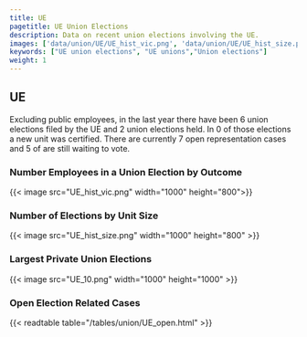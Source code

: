 ```yaml
---
title: UE
pagetitle: UE Union Elections
description: Data on recent union elections involving the UE.
images: ['data/union/UE/UE_hist_vic.png', 'data/union/UE/UE_hist_size.png', 'data/union/UE/UE_10.png']
keywords: ["UE union elections", "UE unions","Union elections"]
weight: 1
---
```

##  UE

Excluding public employees, in the last year there have been 6 union elections filed by the UE and 2 union elections held. In 0 of those elections a new unit was certified. There are currently 7 open representation cases and 5 of are still waiting to vote.

### Number Employees in a Union Election by Outcome
{{< image src="UE_hist_vic.png" width="1000" height="800">}}

### Number of Elections by Unit Size
{{< image src="UE_hist_size.png" width="1000" height="800" >}}

### Largest Private Union Elections
{{< image src="UE_10.png" width="1000" height="1000"  >}}

### Open Election Related Cases
{{< readtable table="/tables/union/UE_open.html" >}}

